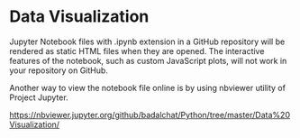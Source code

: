 # Data Visualization

Jupyter Notebook files with .ipynb extension in a GitHub repository will be rendered as static HTML files when they are opened. The interactive features of the notebook, such as custom JavaScript plots, will not work in your repository on GitHub.
                              
  Another way to view the notebook file online is by using nbviewer utility of Project Jupyter.
                               
https://nbviewer.jupyter.org/github/badalchat/Python/tree/master/Data%20Visualization/
